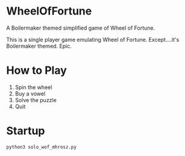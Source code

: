 # WheelOfFortune

A Boilermaker themed simplified game of Wheel of Fortune. 

This is a single player game emulating Wheel of Fortune. Except....it's Boilermaker themed. Epic.

# How to Play

1. Spin the wheel
2. Buy a vowel
3. Solve the puzzle
4. Quit

# Startup

```bash
python3 solo_wof_mhrosz.py
```
